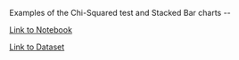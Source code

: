 Examples of the Chi-Squared test and Stacked Bar charts -- 

[Link to Notebook](http://nbviewer.ipython.org/github/asharma567/NYC_Restaurant_Data_Analysis/blob/master/NYC_Restaurant_Analysis.ipynb)

[Link to Dataset](https://data.cityofnewyork.us/Health/DOHMH-New-York-City-Restaurant-Inspection-Results/xx67-kt59)